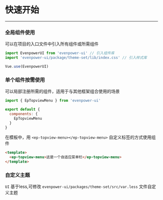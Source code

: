# 快速开始

----

### 全局组件使用

可以在项目的入口文件中引入所有组件或所需组件

```js
import EvenpowerUI from 'evenpower-ui' // 引入组件库
import 'evenpower-ui/package/theme-set/lib/index.css' // 引入样式库

Vue.use(EvenpowerUI)
```

### 单个组件按需使用

可以局部注册所需的组件，适用于与其他框架组合使用的场景

```js
import { EpTopviewMenu } from 'evenpower-ui'

export default {
  components: {
    EpTopviewMenu
  }
}
```

在模板中，用 `<ep-topview-menu></ep-topview-menu>` 自定义标签的方式使用组件

```html
<template>
  <ep-topview-menu>这是一个自适应菜单栏</ep-topview-menu>
</template>
```

### 自定义主题

`UI` 基于less,可修改 `evenpower-ui/packages/theme-set/src/var.less` 文件自定义主题
